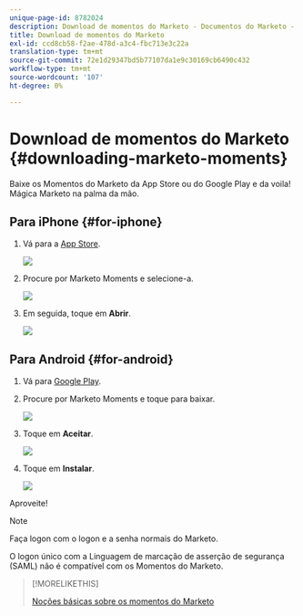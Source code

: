 ```yaml
---
unique-page-id: 8782024
description: Download de momentos do Marketo - Documentos do Marketo - Documentação do produto
title: Download de momentos do Marketo
exl-id: ccd8cb58-f2ae-478d-a3c4-fbc713e3c22a
translation-type: tm+mt
source-git-commit: 72e1d29347bd5b77107da1e9c30169cb6490c432
workflow-type: tm+mt
source-wordcount: '107'
ht-degree: 0%

---
```


# Download de momentos do Marketo {#downloading-marketo-moments}

Baixe os Momentos do Marketo da App Store ou do Google Play e da voila! Mágica Marketo na palma da mão.

## Para iPhone {#for-iphone}

1. Vá para a [App Store](https://itunes.apple.com/us/genre/ios/id36?mt=8).

   ![](assets/image2015-7-15-14-3a52-3a13.png)

1. Procure por Marketo Moments e selecione-a.

   ![](assets/image2015-7-7-17-3a19-3a7.png)

1. Em seguida, toque em **Abrir**.

   ![](assets/image2015-7-7-17-3a20-3a51.png)

## Para Android {#for-android}

1. Vá para [Google Play](https://play.google.com/store?hl=en).

1. Procure por Marketo Moments e toque para baixar.

   ![](assets/image2015-7-14-9-3a6-3a34.png)

1. Toque em **Aceitar**.

   ![](assets/image2015-7-7-16-3a41-3a47.png)

1. Toque em **Instalar**.

   ![](assets/image2015-7-7-16-3a43-3a21.png)

Aproveite!

>[!NOTE]
>
>Faça logon com o logon e a senha normais do Marketo.
>
>O logon único com a Linguagem de marcação de asserção de segurança (SAML) não é compatível com os Momentos do Marketo.

>[!MORELIKETHIS]
>
>[Noções básicas sobre os momentos do Marketo](/help/marketo/product-docs/core-marketo-concepts/mobile-apps/marketo-moments/understanding-moments/understanding-marketo-moments.md)
